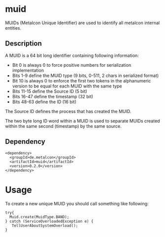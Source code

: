 muid
====

MUIDs (Metalcon Unique Identifier) are used to identify all metalcon internal entities.

## Description
A MUID is a 64 bit long identifier containing following information:

- Bit 0 is always 0 to force positive numbers for serialization implementation
- Bits 1-9 define the MUID type (9 bits, 0-511, 2 chars in serialized format)
- Bit 10 is always 0 to enforce the first two tokens in the alphanumeric version to be equal for each MUID with the same type
- Bits 11-15 define the Source ID (5 bit)
- Bits 16-47 define the timestamp (32 bit)
- Bits 48-63 define the ID (16 bit)

The Source ID defines the process that has created the MUID.

The two byte long ID word within a MUID is used to separate MUIDs created within the same second (timestamp) by the same source. 
	 

## Dependency

    <dependency>
      <groupId>de.metalcon</groupId>
      <artifactId>muid</artifactId>
      <version>0.2.0</version>
    </dependency>

# Usage

To create a new unique MUID you should call something like following:
    
    try{
      Muid.create(MuidType.BAND);
    } catch (ServiceOverloadedException e) {
       TellUserAboutSystemOverload();
    }
